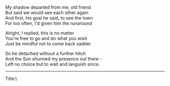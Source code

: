 My shadow departed from me, old friend\
But said we would see each other again\
And first, his goal he said, to see the town\
For too often, I'd given him the runaround

Alright, I replied, this is no matter\
You're free to go and do what you wish\
Just be mindful not to come back sadder

So he detached without a further hitch\
And the Sun shunned my presence out there -\
Left no choice but to wait and languish since.

-----

Title:\